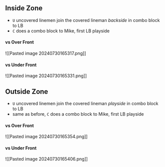 ## Inside Zone
- `U` uncovered linemen join the covered lineman _backside_ in combo block to LB
- `C` does a combo block to Mike, first LB playside

#### vs Over Front

![[Pasted image 20240730165317.png]]
#### vs Under Front
![[Pasted image 20240730165331.png]]
## Outside Zone

- `U` uncovered linemen join the covered lineman _playside_ in combo block to LB
- same as before, `C` does a combo block to Mike, first LB playside
#### vs Over Front
![[Pasted image 20240730165354.png]]
#### vs Under Front
![[Pasted image 20240730165406.png]]
